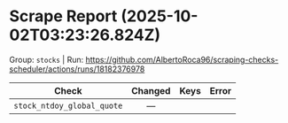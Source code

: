 # Scrape Report (2025-10-02T03:23:26.824Z)

Group: `stocks`  |  Run: https://github.com/AlbertoRoca96/scraping-checks-scheduler/actions/runs/18182376978

| Check | Changed | Keys | Error |
|---|:---:|:--|:--|
| `stock_ntdoy_global_quote` | — |  |  |
